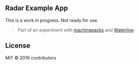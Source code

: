 ## Radar Example App

This is a work in progress. Not ready for use.

> Part of an experiment with [machinepacks](http://node-machine.org/) and [Waterline](https://github.com/balderdashy/waterline).

## License

MIT &copy; 2016 contributors
